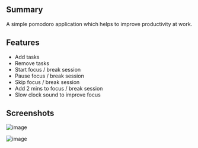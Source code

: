 ## Summary

A simple pomodoro application which helps to improve productivity at work.

## Features

- Add tasks
- Remove tasks
- Start focus / break session
- Pause focus / break session
- Skip focus / break session
- Add 2 mins to focus / break session
- Slow clock sound to improve focus

## Screenshots


![image](https://github.com/user-attachments/assets/fb29c15d-2140-4f4a-9219-3ba7d4cd83ce)


![image](https://github.com/user-attachments/assets/c848bb40-96b9-4609-94ff-0a4f170992d2)


